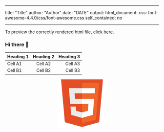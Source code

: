 <style>
.mimage{
    width: 10rem;
    height: 10rem;

    display: flex;
    align-items:center;
    justify-content: center;
    margin: 0 auto;
}
</style>

---

title: "Title"
author: "Author"
date: "DATE"
output:
html_document:
css: font-awesome-4.4.0/css/font-awesome.css
self_contained: no

---

<i class="fa fa-renren fa-5x"></i>

To preview the correctly rendered html file, click
<a href="http://htmlpreview.github.io/?https://github.com/FlorianWanders/FAonGitHub/blob/master/MWE.html" title="preview on htmlpreview.github.io" target="_blank">here</a>.

### Hi there 👋

| Heading 1 | Heading 2 | Heading 3 |
| --------- | :-------: | --------: |
| Cell A1   |  Cell A2  |   Cell A3 |
| Cell B1   |  Cell B2  |   Cell B3 |

<img src="./assets/img/html5-original.svg" class="mimage">
<!--
**Dudarik/Dudarik** is a ✨ _special_ ✨ repository because its `README.md` (this file) appears on your GitHub profile.

Here are some ideas to get you started:

- 🔭 I’m currently working on ...
- 🌱 I’m currently learning ...
- 👯 I’m looking to collaborate on ...
- 🤔 I’m looking for help with ...
- 💬 Ask me about ...
- 📫 How to reach me: ...
- 😄 Pronouns: ...
- ⚡ Fun fact: ...
  -->
